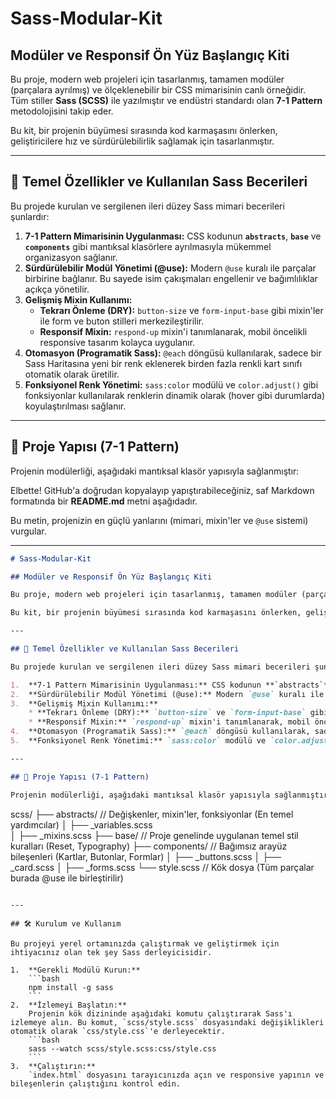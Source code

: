 # Sass-Modular-Kit

## Modüler ve Responsif Ön Yüz Başlangıç Kiti

Bu proje, modern web projeleri için tasarlanmış, tamamen modüler (parçalara ayrılmış) ve ölçeklenebilir bir CSS mimarisinin canlı örneğidir. Tüm stiller **Sass (SCSS)** ile yazılmıştır ve endüstri standardı olan **7-1 Pattern** metodolojisini takip eder.

Bu kit, bir projenin büyümesi sırasında kod karmaşasını önlerken, geliştiricilere hız ve sürdürülebilirlik sağlamak için tasarlanmıştır.

---

## 🚀 Temel Özellikler ve Kullanılan Sass Becerileri

Bu projede kurulan ve sergilenen ileri düzey Sass mimari becerileri şunlardır:

1.  **7-1 Pattern Mimarisinin Uygulanması:** CSS kodunun **`abstracts`**, **`base`** ve **`components`** gibi mantıksal klasörlere ayrılmasıyla mükemmel organizasyon sağlanır.
2.  **Sürdürülebilir Modül Yönetimi (@use):** Modern `@use` kuralı ile parçalar birbirine bağlanır. Bu sayede isim çakışmaları engellenir ve bağımlılıklar açıkça yönetilir.
3.  **Gelişmiş Mixin Kullanımı:**
    * **Tekrarı Önleme (DRY):** `button-size` ve `form-input-base` gibi mixin'ler ile form ve buton stilleri merkezileştirilir.
    * **Responsif Mixin:** `respond-up` mixin'i tanımlanarak, mobil öncelikli responsive tasarım kolayca uygulanır.
4.  **Otomasyon (Programatik Sass):** `@each` döngüsü kullanılarak, sadece bir Sass Haritasına yeni bir renk eklenerek birden fazla renkli kart sınıfı otomatik olarak üretilir.
5.  **Fonksiyonel Renk Yönetimi:** `sass:color` modülü ve `color.adjust()` gibi fonksiyonlar kullanılarak renklerin dinamik olarak (hover gibi durumlarda) koyulaştırılması sağlanır.

---

## 📁 Proje Yapısı (7-1 Pattern)

Projenin modülerliği, aşağıdaki mantıksal klasör yapısıyla sağlanmıştır:


Elbette\! GitHub'a doğrudan kopyalayıp yapıştırabileceğiniz, saf Markdown formatında bir **README.md** metni aşağıdadır.

Bu metin, projenizin en güçlü yanlarını (mimari, mixin'ler ve `@use` sistemi) vurgular.

-----

```markdown
# Sass-Modular-Kit

## Modüler ve Responsif Ön Yüz Başlangıç Kiti

Bu proje, modern web projeleri için tasarlanmış, tamamen modüler (parçalara ayrılmış) ve ölçeklenebilir bir CSS mimarisinin canlı örneğidir. Tüm stiller **Sass (SCSS)** ile yazılmıştır ve endüstri standardı olan **7-1 Pattern** metodolojisini takip eder.

Bu kit, bir projenin büyümesi sırasında kod karmaşasını önlerken, geliştiricilere hız ve sürdürülebilirlik sağlamak için tasarlanmıştır.

---

## 🚀 Temel Özellikler ve Kullanılan Sass Becerileri

Bu projede kurulan ve sergilenen ileri düzey Sass mimari becerileri şunlardır:

1.  **7-1 Pattern Mimarisinin Uygulanması:** CSS kodunun **`abstracts`**, **`base`** ve **`components`** gibi mantıksal klasörlere ayrılmasıyla mükemmel organizasyon sağlanır.
2.  **Sürdürülebilir Modül Yönetimi (@use):** Modern `@use` kuralı ile parçalar birbirine bağlanır. Bu sayede isim çakışmaları engellenir ve bağımlılıklar açıkça yönetilir.
3.  **Gelişmiş Mixin Kullanımı:**
    * **Tekrarı Önleme (DRY):** `button-size` ve `form-input-base` gibi mixin'ler ile form ve buton stilleri merkezileştirilir.
    * **Responsif Mixin:** `respond-up` mixin'i tanımlanarak, mobil öncelikli responsive tasarım kolayca uygulanır.
4.  **Otomasyon (Programatik Sass):** `@each` döngüsü kullanılarak, sadece bir Sass Haritasına yeni bir renk eklenerek birden fazla renkli kart sınıfı otomatik olarak üretilir.
5.  **Fonksiyonel Renk Yönetimi:** `sass:color` modülü ve `color.adjust()` gibi fonksiyonlar kullanılarak renklerin dinamik olarak (hover gibi durumlarda) koyulaştırılması sağlanır.

---

## 📁 Proje Yapısı (7-1 Pattern)

Projenin modülerliği, aşağıdaki mantıksal klasör yapısıyla sağlanmıştır:

```

scss/
├── abstracts/      // Değişkenler, mixin'ler, fonksiyonlar (En temel yardımcılar)
│   ├── \_variables.scss  
│   ├── \_mixins.scss
├── base/          // Proje genelinde uygulanan temel stil kuralları (Reset, Typography)
├── components/    // Bağımsız arayüz bileşenleri (Kartlar, Butonlar, Formlar)
│   ├── \_buttons.scss
│   ├── \_card.scss
│   ├── \_forms.scss
└── style.scss     // Kök dosya (Tüm parçalar burada @use ile birleştirilir)

````

---

## 🛠️ Kurulum ve Kullanım

Bu projeyi yerel ortamınızda çalıştırmak ve geliştirmek için ihtiyacınız olan tek şey Sass derleyicisidir.

1.  **Gerekli Modülü Kurun:**
    ```bash
    npm install -g sass
    ```
2.  **İzlemeyi Başlatın:**
    Projenin kök dizininde aşağıdaki komutu çalıştırarak Sass'ı izlemeye alın. Bu komut, `scss/style.scss` dosyasındaki değişiklikleri otomatik olarak `css/style.css`'e derleyecektir.
    ```bash
    sass --watch scss/style.scss:css/style.css
    ```
3.  **Çalıştırın:**
    `index.html` dosyasını tarayıcınızda açın ve responsive yapının ve bileşenlerin çalıştığını kontrol edin.
````
